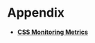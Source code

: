 # Appendix<a name="css_03_0040"></a>

-   **[CSS Monitoring Metrics](css-monitoring-metrics.md)**  


